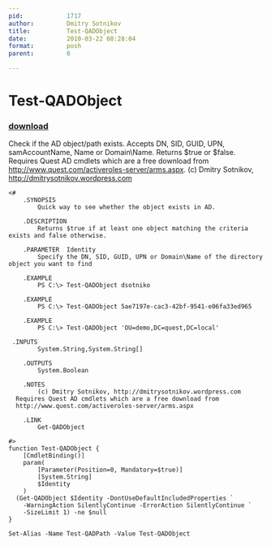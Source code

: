 ```yaml
---
pid:            1717
author:         Dmitry Sotnikov
title:          Test-QADObject
date:           2010-03-22 08:28:04
format:         posh
parent:         0

---
```


# Test-QADObject

### [download](//scripts/1717.ps1)

Check if the AD object/path exists. Accepts DN, SID, GUID, UPN, samAccountName, Name or Domain\Name. Returns $true or $false.
Requires Quest AD cmdlets which are a free download from http://www.quest.com/activeroles-server/arms.aspx.
(c) Dmitry Sotnikov, http://dmitrysotnikov.wordpress.com


```posh
<#
	.SYNOPSIS
		Quick way to see whether the object exists in AD.

	.DESCRIPTION
		Returns $true if at least one object matching the criteria exists and false otherwise.

	.PARAMETER  Identity
		Specify the DN, SID, GUID, UPN or Domain\Name of the directory object you want to find

	.EXAMPLE
		PS C:\> Test-QADObject dsotniko

	.EXAMPLE
		PS C:\> Test-QADObject 5ae7197e-cac3-42bf-9541-e06fa33ed965

	.EXAMPLE
		PS C:\> Test-QADObject 'OU=demo,DC=quest,DC=local'

 .INPUTS
		System.String,System.String[]

	.OUTPUTS
		System.Boolean

	.NOTES
		(c) Dmitry Sotnikov, http://dmitrysotnikov.wordpress.com
  Requires Quest AD cmdlets which are a free download from
  http://www.quest.com/activeroles-server/arms.aspx

	.LINK
		Get-QADObject

#>
function Test-QADObject {
	[CmdletBinding()]
	param(
		[Parameter(Position=0, Mandatory=$true)]
		[System.String]
		$Identity
	)
  (Get-QADObject $Identity -DontUseDefaultIncludedProperties `
    -WarningAction SilentlyContinue -ErrorAction SilentlyContinue `
    -SizeLimit 1) -ne $null
}

Set-Alias -Name Test-QADPath -Value Test-QADObject 
```
